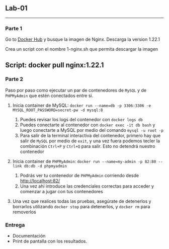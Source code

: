 ## Lab-01
---

### Parte 1

Go to [Docker Hub](https://hub.docker.com/) y busque la imagen de Nginx. Descarga la version 1.22.1

Crea un script con el nombre 1-nginx.sh que permita descargar la imagen

Script: docker pull nginx:1.22.1 
---

### Parte 2

Paso por paso como ejecutar un par de contenedores de `MySQL` y de `PHPMyAdmin` que estén conectados entre si.

1. Inicia container de MySQL: `docker run --name=db -p 3306:3306 -e MYSQL_ROOT_PASSWORD=secret-pw -d mysql:8`
   1. Puedes revisar los logs del contenedor con `docker logs db`
   2. Puedes conectarte al contenedor con `docker exec -it db bash` y luego conectarte a MySQL por medio del comando `mysql -u root -p`
   3. Para salir de la terminal interactiva del contenedor, primero hay que salir de `MySQL` por medio de `exit`, y una vez fuera podemos tecler la combinación `Ctrl+P` y `Ctrl+Q` para salir. Esto no detendrá nuestro contenedor

2. Inicia container de `PHPMyAdmin`: `docker run --name=my-admin -p 82:80 --link db:db -d phpmyadmin`
   1. Podrás ver tu contenedor de `PHPMyAdmin` corriendo desde <http://localhost:82/>
   2. Una vez ahí introduce las credenciales correctas para acceder y comenzar a jugar con tus contenedores

3. Una vez que realices todas las pruebas, asegúrate de detenerlos y borrarlos utilizando `docker stop` para detenerlos, y `docker rm` para removerlos

### Entrega
- Documentación
- Print de pantalla con los resultados.